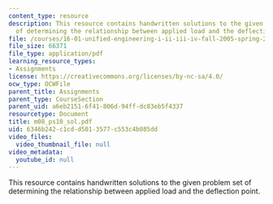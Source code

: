 ```yaml
---
content_type: resource
description: This resource contains handwritten solutions to the given problem set
  of determining the relationship between applied load and the deflection point.
file: /courses/16-01-unified-engineering-i-ii-iii-iv-fall-2005-spring-2006/6346b242c1cdd5013577c553c4b085dd_m08_ps10_sol.pdf
file_size: 66371
file_type: application/pdf
learning_resource_types:
- Assignments
license: https://creativecommons.org/licenses/by-nc-sa/4.0/
ocw_type: OCWFile
parent_title: Assignments
parent_type: CourseSection
parent_uid: a6eb2151-6f41-806d-94ff-dc83eb5f4337
resourcetype: Document
title: m08_ps10_sol.pdf
uid: 6346b242-c1cd-d501-3577-c553c4b085dd
video_files:
  video_thumbnail_file: null
video_metadata:
  youtube_id: null
---
```

This resource contains handwritten solutions to the given problem set of determining the relationship between applied load and the deflection point.